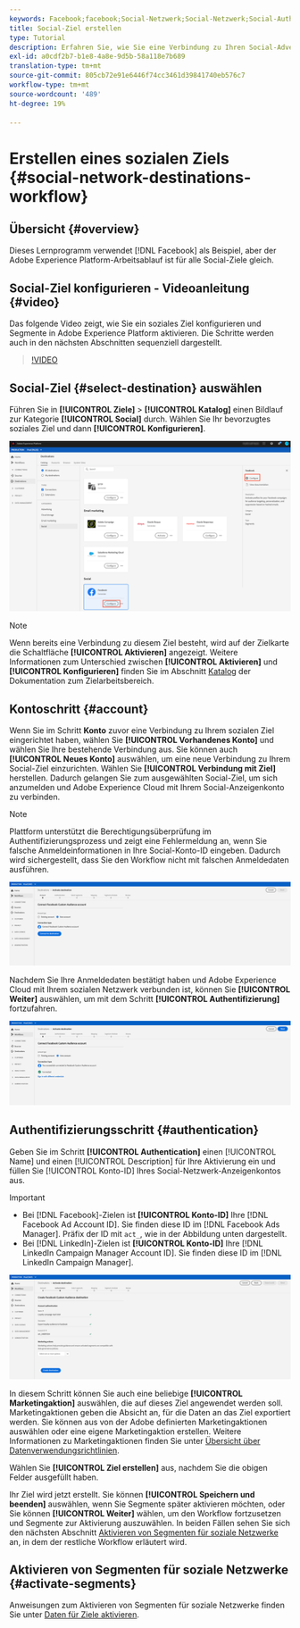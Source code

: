 ```yaml
---
keywords: Facebook;facebook;Social-Netzwerk;Social-Netzwerk;Social-Authentifizierung;Social-Netzwerkauthentifizierung
title: Social-Ziel erstellen
type: Tutorial
description: Erfahren Sie, wie Sie eine Verbindung zu Ihren Social-Advertising-Konten in Adobe Experience Platform herstellen.
exl-id: a0cdf2b7-b1e8-4a8e-9d5b-58a118e7b689
translation-type: tm+mt
source-git-commit: 805cb72e91e6446f74cc3461d39841740eb576c7
workflow-type: tm+mt
source-wordcount: '489'
ht-degree: 19%

---
```


# Erstellen eines sozialen Ziels {#social-network-destinations-workflow}

## Übersicht {#overview}

Dieses Lernprogramm verwendet [!DNL Facebook] als Beispiel, aber der Adobe Experience Platform-Arbeitsablauf ist für alle Social-Ziele gleich.

## Social-Ziel konfigurieren - Videoanleitung {#video}

Das folgende Video zeigt, wie Sie ein soziales Ziel konfigurieren und Segmente in Adobe Experience Platform aktivieren. Die Schritte werden auch in den nächsten Abschnitten sequenziell dargestellt.

>[!VIDEO](https://video.tv.adobe.com/v/332599/?quality=12&learn=on&captions=eng)

## Social-Ziel {#select-destination} auswählen

Führen Sie in **[!UICONTROL Ziele]** > **[!UICONTROL Katalog]** einen Bildlauf zur Kategorie **[!UICONTROL Social]** durch. Wählen Sie Ihr bevorzugtes soziales Ziel und dann **[!UICONTROL Konfigurieren]**.

![Herstellen einer Verbindung zum sozialen Ziel](../../assets/catalog/social/workflow/catalog.png)

>[!NOTE]
>
>Wenn bereits eine Verbindung zu diesem Ziel besteht, wird auf der Zielkarte die Schaltfläche **[!UICONTROL Aktivieren]** angezeigt. Weitere Informationen zum Unterschied zwischen **[!UICONTROL Aktivieren]** und **[!UICONTROL Konfigurieren]** finden Sie im Abschnitt [Katalog](../../ui/destinations-workspace.md#catalog) der Dokumentation zum Zielarbeitsbereich.

## Kontoschritt {#account}

Wenn Sie im Schritt **Konto** zuvor eine Verbindung zu Ihrem sozialen Ziel eingerichtet haben, wählen Sie **[!UICONTROL Vorhandenes Konto]** und wählen Sie Ihre bestehende Verbindung aus. Sie können auch **[!UICONTROL Neues Konto]** auswählen, um eine neue Verbindung zu Ihrem Social-Ziel einzurichten. Wählen Sie **[!UICONTROL Verbindung mit Ziel]** herstellen. Dadurch gelangen Sie zum ausgewählten Social-Ziel, um sich anzumelden und Adobe Experience Cloud mit Ihrem Social-Anzeigenkonto zu verbinden.

>[!NOTE]
>
>Plattform unterstützt die Berechtigungsüberprüfung im Authentifizierungsprozess und zeigt eine Fehlermeldung an, wenn Sie falsche Anmeldeinformationen in Ihre Social-Konto-ID eingeben. Dadurch wird sichergestellt, dass Sie den Workflow nicht mit falschen Anmeldedaten ausführen.

![Verbindung zum sozialen Ziel herstellen - Authentifizierungsschritt](../../assets/catalog/social/workflow/pre-connect.png)

Nachdem Sie Ihre Anmeldedaten bestätigt haben und Adobe Experience Cloud mit Ihrem sozialen Netzwerk verbunden ist, können Sie **[!UICONTROL Weiter]** auswählen, um mit dem Schritt **[!UICONTROL Authentifizierung]** fortzufahren.

![Anmeldedaten bestätigt](../../assets/catalog/social/workflow/post-connect.png)

## Authentifizierungsschritt {#authentication}

Geben Sie im Schritt **[!UICONTROL Authentication]** einen [!UICONTROL Name] und einen [!UICONTROL Description] für Ihre Aktivierung ein und füllen Sie [!UICONTROL Konto-ID] Ihres Social-Netzwerk-Anzeigenkontos aus.

>[!IMPORTANT]
>
> * Bei [!DNL Facebook]-Zielen ist **[!UICONTROL Konto-ID]** Ihre [!DNL Facebook Ad Account ID]. Sie finden diese ID im [!DNL Facebook Ads Manager]. Präfix der ID mit `act_`, wie in der Abbildung unten dargestellt.
> * Bei [!DNL LinkedIn]-Zielen ist **[!UICONTROL Konto-ID]** Ihre [!DNL LinkedIn Campaign Manager Account ID]. Sie finden diese ID im [!DNL LinkedIn Campaign Manager].


![Verbindung zum sozialen Ziel herstellen - Authentifizierungsschritt](../../assets/catalog/social/workflow/authentication.png)

In diesem Schritt können Sie auch eine beliebige **[!UICONTROL Marketingaktion]** auswählen, die auf dieses Ziel angewendet werden soll. Marketingaktionen geben die Absicht an, für die Daten an das Ziel exportiert werden. Sie können aus von der Adobe definierten Marketingaktionen auswählen oder eine eigene Marketingaktion erstellen. Weitere Informationen zu Marketingaktionen finden Sie unter [Übersicht über Datenverwendungsrichtlinien](../../../data-governance/policies/overview.md).

Wählen Sie **[!UICONTROL Ziel erstellen]** aus, nachdem Sie die obigen Felder ausgefüllt haben.

Ihr Ziel wird jetzt erstellt. Sie können **[!UICONTROL Speichern und beenden]** auswählen, wenn Sie Segmente später aktivieren möchten, oder Sie können **[!UICONTROL Weiter]** wählen, um den Workflow fortzusetzen und Segmente zur Aktivierung auszuwählen. In beiden Fällen sehen Sie sich den nächsten Abschnitt [Aktivieren von Segmenten für soziale Netzwerke](#activate-segments) an, in dem der restliche Workflow erläutert wird.

## Aktivieren von Segmenten für soziale Netzwerke {#activate-segments}

Anweisungen zum Aktivieren von Segmenten für soziale Netzwerke finden Sie unter [Daten für Ziele aktivieren](../../ui/activate-destinations.md).
